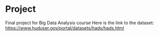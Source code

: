 # Project
Final project for Big Data Analysis course
Here is the link to the dataset: https://www.huduser.gov/portal/datasets/hads/hads.html
